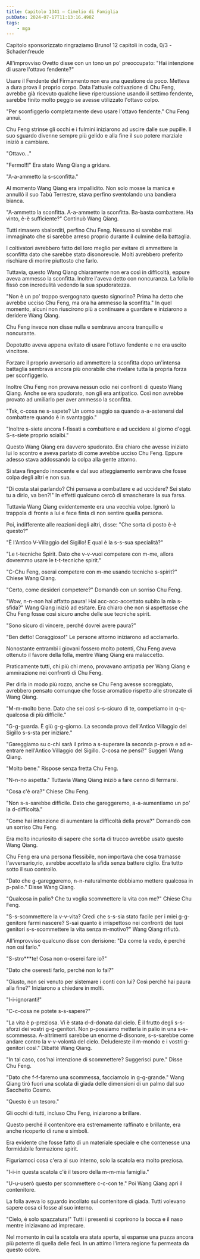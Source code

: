 ```yaml
---
title: Capitolo 1341 – Cimelio di Famiglia
pubDate: 2024-07-17T11:13:16.498Z
tags:
    - mga
---
```



Capitolo sponsorizzato ringraziamo Bruno!
12 capitoli in coda, 0/3
-Schadenfreude


All'improvviso Ovetto disse con un tono un po' preoccupato: "Hai intenzione di usare l'ottavo fendente?"


Usare il Fendente del Firmamento non era una questione da poco. Metteva a dura prova il proprio corpo. Data l'attuale coltivazione di Chu Feng, avrebbe già ricevuto qualche lieve ripercussione usando il settimo fendente, sarebbe finito molto peggio se avesse utilizzato l'ottavo colpo.


"Per sconfiggerlo completamente devo usare l'ottavo fendente." Chu Feng annuì.


Chu Feng strinse gli occhi e i fulmini iniziarono ad uscire dalle sue pupille. Il suo sguardo divenne sempre più gelido e alla fine il suo potere marziale iniziò a cambiare.


"Ottavo..."


"Fermo!!!" Era stato Wang Qiang a gridare.


"A-a-ammetto la s-sconfitta."


Al momento Wang Qiang era impallidito. Non solo mosse la manica e annullò il suo Tabù Terrestre, stava perfino sventolando una bandiera bianca.


"A-ammetto la sconfitta. A-a-ammetto la sconfitta. Ba-basta combattere. Ha vinto, è-è sufficiente?" Continuò Wang Qiang.


Tutti rimasero sbalorditi, perfino Chu Feng. Nessuno si sarebbe mai immaginato che si sarebbe arreso proprio durante il culmine della battaglia.


I coltivatori avrebbero fatto del loro meglio per evitare di ammettere la sconfitta dato che sarebbe stato disonorevole. Molti avrebbero preferito rischiare di morire piuttosto che farlo.


Tuttavia, questo Wang Qiang chiaramente non era così in difficoltà, eppure aveva ammesso la sconfitta. Inoltre l'aveva detto con noncuranza. La folla lo fissò con incredulità vedendo la sua spudoratezza.


"Non è un po' troppo svergognato questo signorino? Prima ha detto che avrebbe ucciso Chu Feng, ma ora ha ammesso la sconfitta." In quel momento, alcuni non riuscirono più a continuare a guardare e iniziarono a deridere Wang Qiang.


Chu Feng invece non disse nulla e sembrava ancora tranquillo e noncurante.


Dopotutto aveva appena evitato di usare l'ottavo fendente e ne era uscito vincitore.


Forzare il proprio avversario ad ammettere la sconfitta dopo un'intensa battaglia sembrava ancora più onorabile che rivelare tutta la propria forza per sconfiggerlo.


Inoltre Chu Feng non provava nessun odio nei confronti di questo Wang Qiang. Anche se era spudorato, non gli era antipatico. Così non avrebbe provato ad umiliarlo per aver ammesso la sconfitta.


"Tsk, c-cosa ne s-sapete? Un uomo saggio sa quando a-a-astenersi dal combattere quando è in svantaggio."


"Inoltre s-siete ancora f-fissati a combattere e ad uccidere al giorno d'oggi. S-s-siete proprio scialbi."


Questo Wang Qiang era davvero spudorato. Era chiaro che avesse iniziato lui lo scontro e aveva parlato di come avrebbe ucciso Chu Feng. Eppure adesso stava addossando la colpa alla gente attorno.


Si stava fingendo innocente e dal suo atteggiamento sembrava che fosse colpa degli altri e non sua.


"Di costa stai parlando? Chi pensava a combattere e ad uccidere? Sei stato tu a dirlo, va ben?!" In effetti qualcuno cercò di smascherare la sua farsa.


Tuttavia Wang Qiang evidentemente era una vecchia volpe. Ignorò la trappola di fronte a lui e fece finta di non sentire quella persona.


Poi, indifferente alle reazioni degli altri, disse: "Che sorta di posto è-è questo?"


"È l'Antico V-Villaggio del Sigillo! E qual è la s-s-sua specialità?"


"Le t-tecniche Spirit. Dato che v-v-vuoi competere con m-me, allora dovremmo usare le t-t-tecniche spirit."


"C-Chu Feng, oserai competere con m-me usando tecniche s-spirit?" Chiese Wang Qiang.


"Certo, come desideri competere?" Domandò con un sorriso Chu Feng.


"Wow, n-n-non hai affatto paura! Hai acc-acc-accettato subito la mia s-sfida?" Wang Qiang iniziò ad esitare. Era chiaro che non si aspettasse che Chu Feng fosse così sicuro anche delle sue tecniche spirit.


"Sono sicuro di vincere, perché dovrei avere paura?"


"Ben detto! Coraggioso!" Le persone attorno iniziarono ad acclamarlo.


Nonostante entrambi i giovani fossero molto potenti, Chu Feng aveva ottenuto il favore della folla, mentre Wang Qiang era malaccetto.


Praticamente tutti, chi più chi meno, provavano antipatia per Wang Qiang e ammirazione nei confronti di Chu Feng.


Per dirla in modo più rozzo, anche se Chu Feng avesse scoreggiato, avrebbero pensato comunque che fosse aromatico rispetto alle stronzate di Wang Qiang.


"M-m-molto bene. Dato che sei così s-s-sicuro di te, competiamo in q-q-qualcosa di più difficile."


"G-g-guarda. È giù g-g-giorno. La seconda prova dell'Antico Villaggio del Sigillo s-s-sta per iniziare."


"Gareggiamo su c-chi sarà il primo a s-superare la seconda p-prova e ad e-entrare nell'Antico Villaggio del Sigillo. C-cosa ne pensi?" Suggerì Wang Qiang.


"Molto bene." Rispose senza fretta Chu Feng.


"N-n-no aspetta." Tuttavia Wang Qiang iniziò a fare cenno di fermarsi.


"Cosa c'è ora?" Chiese Chu Feng.


"Non s-s-sarebbe difficile. Dato che gareggeremo, a-a-aumentiamo un po' la d-difficoltà."


"Come hai intenzione di aumentare la difficoltà della prova?" Domandò con un sorriso Chu Feng.


Era molto incuriosito di sapere che sorta di trucco avrebbe usato questo Wang Qiang.


Chu Feng era una persona flessibile, non importava che cosa tramasse l'avversario,rio, avrebbe accettato la sfida senza battere ciglio. Era tutto sotto il suo controllo.


"Dato che g-gareggeremo, n-n-naturalmente dobbiamo mettere qualcosa in p-palio." Disse Wang Qiang.


"Qualcosa in palio? Che tu voglia scommettere la vita con me?" Chiese Chu Feng.


"S-s-scommettere la v-v-vita? Credi che s-s-sia stato facile per i miei g-g-genitore farmi nascere? S-sai quanto è irrispettoso nei confronti dei tuoi genitori s-s-scommettere la vita senza m-motivo?" Wang Qiang rifiutò.


All'improvviso qualcuno disse con derisione: "Da come la vedo, è perché non osi farlo."


"S-stro***te! Cosa non o-oserei fare io?"


"Dato che oseresti farlo, perché non lo fai?"


"Giusto, non sei venuto per sistemare i conti con lui? Così perché hai paura alla fine?" Iniziarono a chiedere in molti.


"I-i-ignoranti!"


"C-c-cosa ne potete s-s-sapere?"


"La vita è p-preziosa. Vi è stata d-d-donata dal cielo. È il frutto degli s-s-sforzi dei vostri g-g-genitori. Non p-possiamo metterla in palio in una s-s-scommessa. A-altrimenti sarebbe un enorme d-disonore, s-s-sarebbe come andare contro la v-v-volontà del cielo. Deludereste il m-mondo e i vostri g-genitori così." Dibatté Wang Qiang.


"In tal caso, cos'hai intenzione di scommettere? Suggerisci pure." Disse Chu Feng.


"Dato che f-f-faremo una scommessa, facciamolo in g-g-grande." Wang Qiang tirò fuori una scolata di giada delle dimensioni di un palmo dal suo Sacchetto Cosmo.


"Questo è un tesoro."


Gli occhi di tutti, incluso Chu Feng, iniziarono a brillare.


Questo perché il contenitore era estremamente raffinato e brillante, era anche ricoperto di rune e simboli.


Era evidente che fosse fatto di un materiale speciale e che contenesse una formidabile formazione spirit.


Figuriamoci cosa c'era al suo interno, solo la scatola era molto preziosa.


"I-i-in questa scatola c'è il tesoro della m-m-mia famiglia."


"U-u-userò questo per scommettere c-c-con te." Poi Wang Qiang aprì il contenitore.


La folla aveva lo sguardo incollato sul contenitore di giada. Tutti volevano sapere cosa ci fosse al suo interno.


"Cielo, è solo spazzatura!" Tutti i presenti si coprirono la bocca e il naso mentre iniziavano ad imprecare.


Nel momento in cui la scatola era stata aperta, si espanse una puzza ancora più potente di quella delle feci. In un attimo l'intera regione fu permeata da questo odore.
                                


                                



